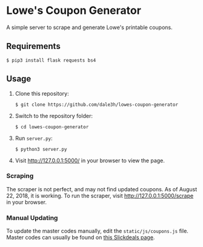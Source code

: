 # Lowe's Coupon Generator
A simple server to scrape and generate Lowe's printable coupons.

## Requirements
```shell
$ pip3 install flask requests bs4
```

## Usage
1.  Clone this repository:
    ```shell
    $ git clone https://github.com/dale3h/lowes-coupon-generator
    ```

1.  Switch to the repository folder:
    ```shell
    $ cd lowes-coupon-generator
    ```

1.  Run `server.py`:
    ```shell
    $ python3 server.py
    ```

1.  Visit <http://127.0.0.1:5000/> in your browser to view the page.

### Scraping
The scraper is not perfect, and may not find updated coupons. As of
August 22, 2018, it is working. To run the scraper, visit
<http://127.0.0.1:5000/scrape> in your browser.

### Manual Updating
To update the master codes manually, edit the `static/js/coupons.js` file.
Master codes can usually be found on [this Slickdeals page][mastercodes].

[mastercodes]: https://slickdeals.net/f/9549456-lowe-s-10-15-50-off-online-coupons-sharing-only-no-off-topic#post93883968
